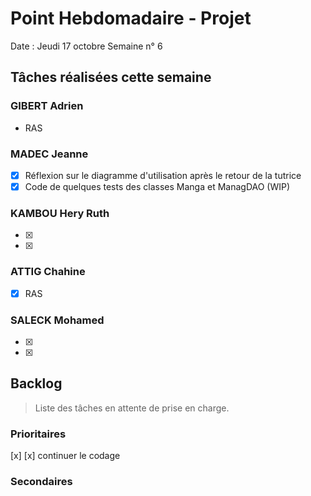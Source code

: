 # Point Hebdomadaire - Projet

Date : Jeudi 17 octobre
Semaine n° 6

## Tâches réalisées cette semaine

### GIBERT Adrien

- RAS

### MADEC Jeanne

- [x] Réflexion sur le diagramme d'utilisation après le retour de la tutrice
- [x] Code de quelques tests des classes Manga et ManagDAO (WIP)

### KAMBOU Hery Ruth

- [x] 
- [x] 


### ATTIG Chahine
- [x] RAS


### SALECK Mohamed
- [x] 
- [x] 

## Backlog

> Liste des tâches en attente de prise en charge.

### Prioritaires

[x] 
[x] continuer le codage 



### Secondaires
